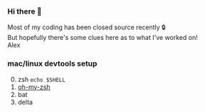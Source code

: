 ### Hi there 👋
Most of my coding has been closed source recently :lock: \
But hopefully there's some clues here as to what I've worked on! \
Alex

### mac/linux devtools setup
0. zsh `echo $SHELL`
1. [oh-my-zsh](https://ohmyz.sh/#install)
2. bat
3. delta